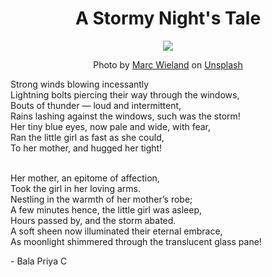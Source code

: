 <div align="center"><h1>A Stormy Night's Tale</h1></div>

<div align="center"><img src= "https://images.unsplash.com/photo-1461511669078-d46bf351cd6e?ixid=MnwxMjA3fDB8MHxzZWFyY2h8NHx8c3Rvcm15JTIwbmlnaHR8ZW58MHx8MHx8&ixlib=rb-1.2.1&auto=format&fit=crop&w=500&q=60"></div>

<div align ="center"><p>Photo by <a href="https://unsplash.com/@marcwieland95?utm_source=unsplash&utm_medium=referral&utm_content=creditCopyText">Marc Wieland</a> on <a href="https://unsplash.com/s/photos/stormy-night?utm_source=unsplash&utm_medium=referral&utm_content=creditCopyText">Unsplash</a></p></div>
  

Strong winds blowing incessantly<br>
Lightning bolts piercing their way through the windows,<br>
Bouts of thunder — loud and intermittent,<br>
Rains lashing against the windows, such was the storm!<br>
Her tiny blue eyes, now pale and wide, with fear,<br>
Ran the little girl as fast as she could,<br>
To her mother, and hugged her tight!<br>

<br>
Her mother, an epitome of affection,<br>
Took the girl in her loving arms.<br>
Nestling in the warmth of her mother’s robe;<br>
A few minutes hence, the little girl was asleep,<br>
Hours passed by, and the storm abated.<br>
A soft sheen now illuminated their eternal embrace,<br>
As moonlight shimmered through the translucent glass pane!<br>


\- Bala Priya C

